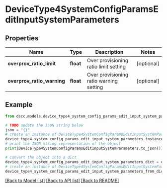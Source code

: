 # DeviceType4SystemConfigParamsEditInputSystemParameters


## Properties

Name | Type | Description | Notes
------------ | ------------- | ------------- | -------------
**overprov_ratio_limit** | **float** | Over provisioning ratio limit setting | [optional] 
**overprov_ratio_warning** | **float** | Over provisioning ratio warning setting | [optional] 

## Example

```python
from dscc.models.device_type4_system_config_params_edit_input_system_parameters import DeviceType4SystemConfigParamsEditInputSystemParameters

# TODO update the JSON string below
json = "{}"
# create an instance of DeviceType4SystemConfigParamsEditInputSystemParameters from a JSON string
device_type4_system_config_params_edit_input_system_parameters_instance = DeviceType4SystemConfigParamsEditInputSystemParameters.from_json(json)
# print the JSON string representation of the object
print(DeviceType4SystemConfigParamsEditInputSystemParameters.to_json())

# convert the object into a dict
device_type4_system_config_params_edit_input_system_parameters_dict = device_type4_system_config_params_edit_input_system_parameters_instance.to_dict()
# create an instance of DeviceType4SystemConfigParamsEditInputSystemParameters from a dict
device_type4_system_config_params_edit_input_system_parameters_from_dict = DeviceType4SystemConfigParamsEditInputSystemParameters.from_dict(device_type4_system_config_params_edit_input_system_parameters_dict)
```
[[Back to Model list]](../README.md#documentation-for-models) [[Back to API list]](../README.md#documentation-for-api-endpoints) [[Back to README]](../README.md)


